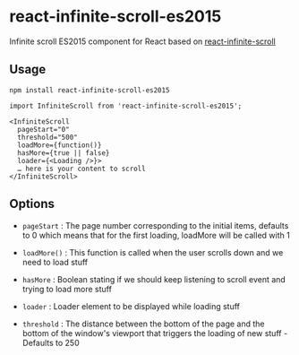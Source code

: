 # react-infinite-scroll-es2015
Infinite scroll ES2015 component for React based on [react-infinite-scroll](https://www.npmjs.com/package/react-infinite-scroll)

## Usage
`npm install react-infinite-scroll-es2015`

```
import InfiniteScroll from 'react-infinite-scroll-es2015';

<InfiniteScroll
  pageStart="0"
  threshold="500"
  loadMore={function()}
  hasMore={true || false}
  loader={<Loading />}>
  … here is your content to scroll
</InfiniteScroll>
```
## Options
* `pageStart` : The page number corresponding to the initial items, defaults to 0 which means that for the first loading, loadMore will be called with 1

* `loadMore()` : This function is called when the user scrolls down and we need to load stuff

* `hasMore` : Boolean stating if we should keep listening to scroll event and trying to load more stuff

* `loader` : Loader element to be displayed while loading stuff

* `threshold` : The distance between the bottom of the page and the bottom of the window's viewport that triggers the loading of new stuff - Defaults to 250
